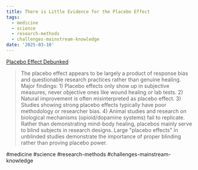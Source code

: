 ```yaml
---
title: There is Little Evidence for the Placebo Effect
tags:
  - medicine
  - science
  - research-methods
  - challenges-mainstream-knowledge
date: '2025-03-10'
---
```





[Placebo Effect Debunked](https://carcinisation.com/2024/11/13/a-case-against-the-placebo-effect/?ref=thebrowser.com)

> The placebo effect appears to be largely a product of response bias and questionable research practices rather than genuine healing. Major findings: 1) Placebo effects only show up in subjective measures, never objective ones like wound healing or lab tests. 2) Natural improvement is often misinterpreted as placebo effect. 3) Studies showing strong placebo effects typically have poor methodology or researcher bias. 4) Animal studies and research on biological mechanisms (opioid/dopamine systems) fail to replicate. Rather than demonstrating mind-body healing, placebos mainly serve to blind subjects in research designs. Large "placebo effects" in unblinded studies demonstrate the importance of proper blinding rather than proving placebo power. 

#medicine #science #research-methods #challenges-mainstream-knowledge


